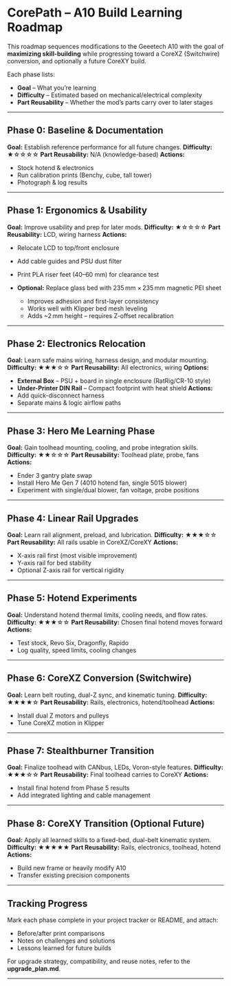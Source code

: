 # CorePath – A10 Build Learning Roadmap

This roadmap sequences modifications to the Geeetech A10 with the goal of **maximizing skill-building** while progressing toward a CoreXZ (Switchwire) conversion, and optionally a future CoreXY build.

Each phase lists:

* **Goal** – What you’re learning
* **Difficulty** – Estimated based on mechanical/electrical complexity
* **Part Reusability** – Whether the mod’s parts carry over to later stages

---

## Phase 0: Baseline & Documentation

**Goal:** Establish reference performance for all future changes.
**Difficulty:** ★☆☆☆☆
**Part Reusability:** N/A (knowledge-based)
**Actions:**

* Stock hotend & electronics
* Run calibration prints (Benchy, cube, tall tower)
* Photograph & log results

---

## Phase 1: Ergonomics & Usability

**Goal:** Improve usability and prep for later mods.
**Difficulty:** ★☆☆☆☆
**Part Reusability:** LCD, wiring harness
**Actions:**

* Relocate LCD to top/front enclosure
* Add cable guides and PSU dust filter
* Print PLA riser feet (40–60 mm) for clearance test
* **Optional:** Replace glass bed with 235 mm × 235 mm magnetic PEI sheet

  * Improves adhesion and first-layer consistency
  * Works well with Klipper bed mesh leveling
  * Adds ~2 mm height – requires Z-offset recalibration

---

## Phase 2: Electronics Relocation

**Goal:** Learn safe mains wiring, harness design, and modular mounting.
**Difficulty:** ★★★☆☆
**Part Reusability:** All electronics, wiring
**Options:**

* **External Box** – PSU + board in single enclosure (RatRig/CR-10 style)
* **Under-Printer DIN Rail** – Compact footprint with heat shield
  **Actions:**
* Add quick-disconnect harness
* Separate mains & logic airflow paths

---

## Phase 3: Hero Me Learning Phase

**Goal:** Gain toolhead mounting, cooling, and probe integration skills.
**Difficulty:** ★★☆☆☆
**Part Reusability:** Toolhead plate, probe, fans
**Actions:**

* Ender 3 gantry plate swap
* Install Hero Me Gen 7 (4010 hotend fan, single 5015 blower)
* Experiment with single/dual blower, fan voltage, probe positions

---

## Phase 4: Linear Rail Upgrades

**Goal:** Learn rail alignment, preload, and lubrication.
**Difficulty:** ★★★☆☆
**Part Reusability:** All rails usable in CoreXZ/CoreXY
**Actions:**

* X-axis rail first (most visible improvement)
* Y-axis rail for bed stability
* Optional Z-axis rail for vertical rigidity

---

## Phase 5: Hotend Experiments

**Goal:** Understand hotend thermal limits, cooling needs, and flow rates.
**Difficulty:** ★★★☆☆
**Part Reusability:** Chosen final hotend moves forward
**Actions:**

* Test stock, Revo Six, Dragonfly, Rapido
* Log quality, speed limits, cooling changes

---

## Phase 6: CoreXZ Conversion (Switchwire)

**Goal:** Learn belt routing, dual-Z sync, and kinematic tuning.
**Difficulty:** ★★★★☆
**Part Reusability:** Rails, electronics, hotend/toolhead
**Actions:**

* Install dual Z motors and pulleys
* Tune CoreXZ motion in Klipper

---

## Phase 7: Stealthburner Transition

**Goal:** Finalize toolhead with CANbus, LEDs, Voron-style features.
**Difficulty:** ★★★☆☆
**Part Reusability:** Final toolhead carries to CoreXY
**Actions:**

* Install final hotend from Phase 5 results
* Add integrated lighting and cable management

---

## Phase 8: CoreXY Transition (Optional Future)

**Goal:** Apply all learned skills to a fixed-bed, dual-belt kinematic system.
**Difficulty:** ★★★★★
**Part Reusability:** Rails, electronics, toolhead, hotend
**Actions:**

* Build new frame or heavily modify A10
* Transfer existing precision components

---

## Tracking Progress

Mark each phase complete in your project tracker or README, and attach:

* Before/after print comparisons
* Notes on challenges and solutions
* Lessons learned for future builds

For upgrade strategy, compatibility, and reuse notes, refer to the **upgrade_plan.md**.

---

